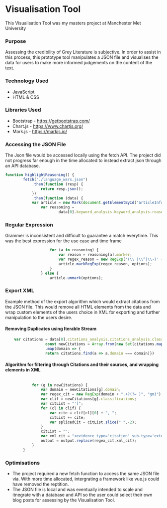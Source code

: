 # Visualisation Tool
This Visualisation Tool was my masters project at Manchester Met University




### Purpose

Assessing the credibility of Grey Literature is subjective. In order to assist in this process, this prototype tool manipulates a JSON file and visualises the data for users to make more informed judgements on the content of the text.

### Technology Used
* JavaScript
* HTML & CSS

### Libraries Used
* Bootstrap - https://getbootstrap.com/
* Chart.js - https://www.chartjs.org/
* Mark.js - https://markjs.io/

### Accessing the JSON File

The Json file would be accessed locally using the fetch API.
The project did not progress far enough in the time allocated to instead extract json through an API database.

```javascript
function highlightReasoning() {
        fetch("./language_wars.json")
            .then(function (resp) {
                return resp.json();
            })
            .then(function (data) {
            var article = new Mark(document.getElementById("articleInfo"));
                var reasoning =
                        data[0].keyword_analysis.keyword_analysis.reasoning_86;
```

### Regular Expression
Grammer is inconsistent and difficult to guarantee a match everytime. This was the best expression for the use case and time frame
```javascript
                    for (a in reasoning) {
                        var reason = reasoning[a].marker;
                        var regex_reason = new RegExp('(\\ |\\“|\\-)' + reason + '(\\ |\\,|\\.|\\!|\\?|\\:|\\;|\\“)', "gmi");
                        article.markRegExp(regex_reason, options);
                    }
                } else {
                    article.unmark(options);
```

### Export XML
Example method of the export algorithm which would extract citations from the JSON file. This would remove all HTML elements from the data and wrap custom elements of the users choice in XML for exporting and further manipulation to the users desire.

#### Removing Duplicates using Iterable Stream

```javascript
    var citations = data[0].citations_analysis.citations_analysis.classified_external_uris;
                  const newCitations = Array.from(new Set(citations.map(a => a.domain)))
                  .map(domain => {
                  return citations.find(a => a.domain === domain)})

```
#### Algorithm for filtering through Citations and their sources, and wrapping elements in XML

```javascript
          
            for (g in newCitations) {
                var domain = newCitations[g].domain;
                var regex_cit = new RegExp(domain + ".+?(?= )", "gmi");
                var clif = newCitations[g].classifications;
                var citList = "'[";
                for (cl in clif) {
                    var cite = clif[cl][0] + ", ";
                    citList += cite;
                    var splicedCit = citList.slice(" ",-2);
                }
                citList = "";
                var xml_cit = "<evidence type='citation' sub-type='external' classification=" + splicedCit + "]'>" + domain + "</evidence>";
                output = output.replace(regex_cit,xml_cit);
            }
        }

```

### Optimisations

* The project required a new fetch function to access the same JSON file via. With more time allocated, intergrating a framework like vue.js could have removed the reptition.
* The JSON file is local and was eventually intended to scale and itnegrate with a database and API so the user could select their own blog posts for assessing by the Visualisation Tool.
